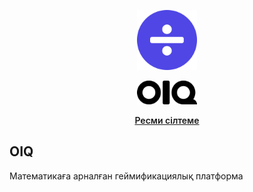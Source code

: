 <p align="center">
    <img 
        src="ui/static/images/logo.svg" 
        alt="Oqu logo" width="96" 
    />
</p>
<p align="center">
    <img 
        src="ui/static/images/logo-label.svg" 
        alt="Oqu logo" width="96" 
    />
</p>
<p align="center">
    <a href="#" style="font-weight: 600">Ресми сілтеме</a>
</p>


## OIQ
Математикаға арналған геймификациялық платформа
